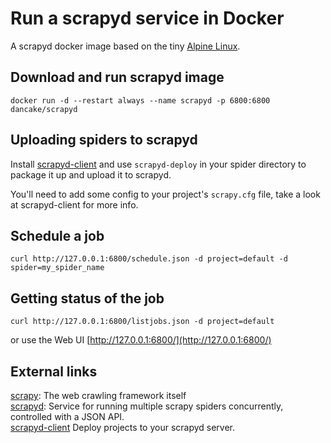 # Run a scrapyd service in Docker

A scrapyd docker image based on the tiny [Alpine Linux](https://hub.docker.com/_/alpine/).

## Download and run scrapyd image
    docker run -d --restart always --name scrapyd -p 6800:6800 dancake/scrapyd

## Uploading spiders to scrapyd
Install [scrapyd-client](https://github.com/scrapy/scrapyd-client) and use `scrapyd-deploy` in your spider directory to package it up and upload it to scrapyd.

You'll need to add some config to your project's `scrapy.cfg` file, take a look at scrapyd-client for more info.

## Schedule a job
    curl http://127.0.0.1:6800/schedule.json -d project=default -d spider=my_spider_name

## Getting status of the job
    curl http://127.0.0.1:6800/listjobs.json -d project=default

or use the Web UI [http://127.0.0.1:6800/](http://127.0.0.1:6800/)

## External links

[scrapy](http://scrapy.readthedocs.org/en/latest/): The web crawling framework itself  
[scrapyd](http://scrapyd.readthedocs.org/en/latest/): Service for running multiple scrapy spiders concurrently, controlled with a JSON API.   
[scrapyd-client](https://github.com/scrapy/scrapyd-client) Deploy projects to your scrapyd server.
